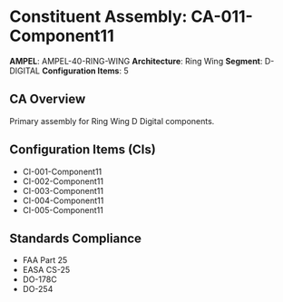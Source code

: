 # Constituent Assembly: CA-011-Component11

**AMPEL**: AMPEL-40-RING-WING
**Architecture**: Ring Wing
**Segment**: D-DIGITAL
**Configuration Items**: 5

## CA Overview
Primary assembly for Ring Wing D Digital components.

## Configuration Items (CIs)
- CI-001-Component11
- CI-002-Component11
- CI-003-Component11
- CI-004-Component11
- CI-005-Component11

## Standards Compliance
- FAA Part 25
- EASA CS-25
- DO-178C
- DO-254
